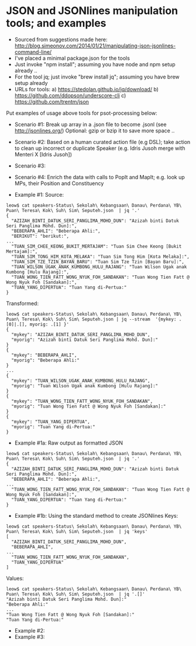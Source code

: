 JSON and JSONlines manipulation tools; and examples
=====================================================
- Sourced from suggestions made here: http://blog.simeonov.com/2014/01/21/manipulating-json-jsonlines-command-line/
- I've placed a minimal package.json for the tools
- Just invoke "npm install"; assuming you have node and npm setup already ..
- For the tool jq; just invoke "brew install jq"; assuming you have brew setup already
- URLs for tools:
	a) https://stedolan.github.io/jq/download/
	b) https://github.com/ddopson/underscore-cli
	c) https://github.com/trentm/json

Put examples of usage above tools for psot-processing below:
- Scenario #1: Break up array in a .json file to become .jsonl (see http://jsonlines.org/)
	Optional: gzip or bzip it to save more space ..
- Scenario #2: Based on a human curated action file (e.g DSL); take action to clean up incorrect
	or duplicate Speaker (e.g. Idris Jusoh merge with Menteri X [Idris Jusoh]) 
- Scenario #3:
- Scenario #4: Enrich the data with calls to PopIt and MapIt; e.g. look up MPs, their Position and Constituency
 
- Example #1:
Source:
```
leow$ cat speakers-Status\ Sekolah\ Kebangsaan\ Danau\ Perdana\ YB\ Puan\ Teresa\ Kok\ Suh\ Sim\ Seputeh.json  | jq '.'
{
  "AZIZAH_BINTI_DATUK_SERI_PANGLIMA_MOHD_DUN": "Azizah binti Datuk Seri Panglima Mohd. Dun]:",
  "BEBERAPA_AHLI": "Beberapa Ahli:",
  "BERIKUT": "berikut:",
...
  "TUAN_SIM_CHEE_KEONG_BUKIT_MERTAJAM": "Tuan Sim Chee Keong [Bukit Mertajam]:",
  "TUAN_SIM_TONG_HIM_KOTA_MELAKA": "Tuan Sim Tong Him [Kota Melaka]:",
  "TUAN_SIM_TZE_TZIN_BAYAN_BARU": "Tuan Sim Tze Tzin [Bayan Baru]:",
  "TUAN_WILSON_UGAK_ANAK_KUMBONG_HULU_RAJANG": "Tuan Wilson Ugak anak Kumbong [Hulu Rajang]:",
  "TUAN_WONG_TIEN_FATT_WONG_NYUK_FOH_SANDAKAN": "Tuan Wong Tien Fatt @ Wong Nyuk Foh [Sandakan]:",
  "TUAN_YANG_DIPERTUA": "Tuan Yang di-Pertua:"
}
```

Transformed:
```
leow$ cat speakers-Status\ Sekolah\ Kebangsaan\ Danau\ Perdana\ YB\ Puan\ Teresa\ Kok\ Suh\ Sim\ Seputeh.json | jq --stream  '{mykey: .[0]|.[], myorig: .[1] }'
{
  "mykey": "AZIZAH_BINTI_DATUK_SERI_PANGLIMA_MOHD_DUN",
  "myorig": "Azizah binti Datuk Seri Panglima Mohd. Dun]:"
}
{
  "mykey": "BEBERAPA_AHLI",
  "myorig": "Beberapa Ahli:"
}
...
{
  "mykey": "TUAN_WILSON_UGAK_ANAK_KUMBONG_HULU_RAJANG",
  "myorig": "Tuan Wilson Ugak anak Kumbong [Hulu Rajang]:"
}
{
  "mykey": "TUAN_WONG_TIEN_FATT_WONG_NYUK_FOH_SANDAKAN",
  "myorig": "Tuan Wong Tien Fatt @ Wong Nyuk Foh [Sandakan]:"
}
{
  "mykey": "TUAN_YANG_DIPERTUA",
  "myorig": "Tuan Yang di-Pertua:"
}
```

- Example #1a: Raw output as formatted JSON
```
leow$ cat speakers-Status\ Sekolah\ Kebangsaan\ Danau\ Perdana\ YB\ Puan\ Teresa\ Kok\ Suh\ Sim\ Seputeh.json  | jq '.'
{
  "AZIZAH_BINTI_DATUK_SERI_PANGLIMA_MOHD_DUN": "Azizah binti Datuk Seri Panglima Mohd. Dun]:",
  "BEBERAPA_AHLI": "Beberapa Ahli:",
...
  "TUAN_WONG_TIEN_FATT_WONG_NYUK_FOH_SANDAKAN": "Tuan Wong Tien Fatt @ Wong Nyuk Foh [Sandakan]:",
  "TUAN_YANG_DIPERTUA": "Tuan Yang di-Pertua:"
}
```

- Example #1b: Using the standard method to create JSONlines
Keys:
```
leow$ cat speakers-Status\ Sekolah\ Kebangsaan\ Danau\ Perdana\ YB\ Puan\ Teresa\ Kok\ Suh\ Sim\ Seputeh.json  | jq 'keys'
[
  "AZIZAH_BINTI_DATUK_SERI_PANGLIMA_MOHD_DUN",
  "BEBERAPA_AHLI",
...
  "TUAN_WONG_TIEN_FATT_WONG_NYUK_FOH_SANDAKAN",
  "TUAN_YANG_DIPERTUA"
]
```
Values:
```
leow$ cat speakers-Status\ Sekolah\ Kebangsaan\ Danau\ Perdana\ YB\ Puan\ Teresa\ Kok\ Suh\ Sim\ Seputeh.json  | jq '.[]'
"Azizah binti Datuk Seri Panglima Mohd. Dun]:"
"Beberapa Ahli:"
...
"Tuan Wong Tien Fatt @ Wong Nyuk Foh [Sandakan]:"
"Tuan Yang di-Pertua:"
```

- Example #2:
- Example #3:

